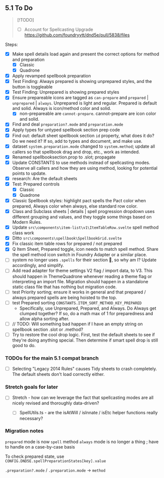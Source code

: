 ## 5.1 To Do

> [!TODO]
> - [ ] Account for Spellcasting Upgrade https://github.com/foundryvtt/dnd5e/pull/5838/files

Steps:
- [x] Make spell details load again and present the correct options for method and preparation
  - [x] Classic
  - [x] Quadrone
- [x] Apply revamped spellbook preparation
- [x] Test Finding: Always prepared is showing unprepared styles, and the button is toggleable
- [x] Test Finding: Unprepared is showing prepared styles
- [x] Ensure prepareable icons are tagged as `can-prepare` and `prepared` | `unprepared` | `always`. Unprepared is light and regular. Prepared is default and solid. Always is icon/method color and solid.
  - [x] non-prepareable are `cannot-prepare`. cannot-prepare are icon color and solid.
- [x] Find and deal `preparation?.mode` and `preparation.mode`
- [x] Apply types for untyped spellbook section prep code
- [x] Find out: default sheet spellbook section `id` property, what does it do? Do we need it? If so, add to types and document, and make use.
- [x] dataset `system.preparation.mode` changed to `system.method`; update all callers so that spellbook drag and drop, etc., work as intended.
- [x] Renamed spellbooksection.prop to .slot; propagate
- [x] Update CONSTANTS to use methods instead of spellcasting modes. Observe all callers and how they are using method, looking for potential points to update.
- [x] research: Are the default sheets
- [x] Test: Prepared controls
  - [x] Classic
  - [x] Quadrone
- [x] Classic Spellbook styles: highlight pact spells the Pact color when prepared, Always color when always, else standard row color.
- [x] Class and Subclass sheets | details | spell progression dropdown uses different grouping and values, and they toggle some things based on Modern Rules.
- [x] Update `src\components\item-list\v1\ItemTableRow.svelte` spell method class work
- [x] Ditto `src\components\spellbook\SpellbookGrid.svelte`
- [x] Fix classic item table rows for prepared / not prepared
- [x] Q Item Sheet, Prepared toggle, icon needs to match spell method. Share the spell method icon switch in Foundry Adapter or a similar place.
- [ ] system no longer uses `.spells` for their section 🙌, so why am I? Update accordingly, and simplify.
- [ ] Add read adapter for theme settings V2 flag / import data, to V3. This should happen in ThemeQuadrone whenever reading a theme flag or interpreting an import file. Migration should happen in a standalone static class file that has nothing but migration code.
- [ ] test Priority sorting; ensure it works in general and that prepared / always prepared spells are being hoisted to the top.
- [ ] test Prepared sorting `CONSTANTS.ITEM_SORT_METHOD_KEY_PREPARED`
  - Specifically, use Unprepared, Prepared, and Always. Do Always get clumped together? If so, do a math max of 1 for preparedness and allow alpha sorting after.
- [ ] // TODO: Will something bad happen if I have an empty string on spellbook section .slot or .method?
- [ ] Try to restore the cool drop logic. First, test the default sheets to see if they're doing anything special. Then determine if smart spell drop is still good to do.

### TODOs for the main 5.1 compat branch

- [ ] Selecting "Legacy 2014 Rules" causes Tidy sheets to crash completely. The default sheets don't load correctly either.


### Stretch goals for later

- [ ] Stretch - how can we leverage the fact that spellcasting modes are all nicely revised and thoroughly data-driven?
  - [ ] SpellUtils.ts - are the isAtWill / isInnate / isEtc helper functions really necessary? 


### Migration notes

`prepared` mode is now `spell` method
`always` mode is no longer a thing ; have to handle on a case-by-case basis

To check prepared state, use `CONFIG.DND5E.spellPreparationStates[key].value`

`.preparation?.mode` / `.preparation.mode` -> `method`